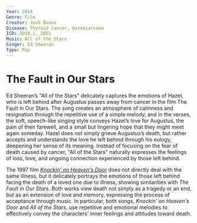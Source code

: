 ```yaml
---
Year: 2014
Genre: Film
Creator: Josh Boone
Disease: Thyroid cancer, Osteosarcoma
ICD: 2D10.1, 2B51
Music: All of the Stars
Singer: Ed Sheeran
Type: Pop
---
```


# The Fault in Our Stars

Ed Sheeran’s "All of the Stars" delicately captures the emotions of Hazel, who is left behind after Augustus passes away from cancer in the film The Fault in Our Stars. The song creates an atmosphere of calmness and resignation through the repetitive use of a simple melody, and in the verses, the soft, speech-like singing style conveys Hazel’s love for Augustus, the pain of their farewell, and a small but lingering hope that they might meet again someday. Hazel does not simply grieve Augustus’s death, but rather accepts and understands the love he left behind through his eulogy, deepening her sense of its meaning. Instead of focusing on the fear of death caused by cancer, "All of the Stars" naturally expresses the feelings of loss, love, and ongoing connection experienced by those left behind.

The 1997 film [*Knockin' on Heaven's Door*](jeong_heeseok.md) does not directly deal with the same illness, but it delicately portrays the emotions of those left behind facing the death of a loved one due to illness, showing similarities with *The Fault in Our Stars*. Both works view death not simply as a tragedy or an end, but as an extension of love and memory, expressing the process of acceptance through music. In particular, both songs, *Knockin' on Heaven's Door* and *All of the Stars*, use repetitive and emotional melodies to effectively convey the characters’ inner feelings and attitudes toward death.
